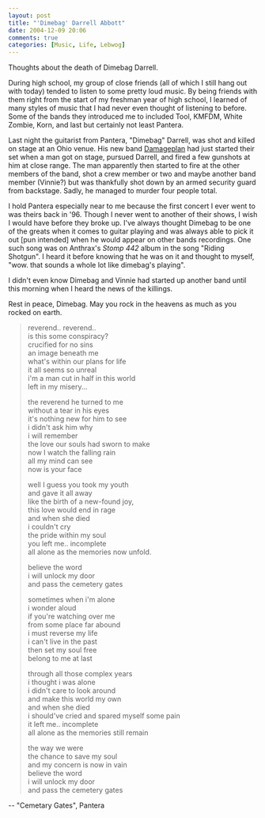 ```yaml
---
layout: post
title: "'Dimebag' Darrell Abbott"
date: 2004-12-09 20:06
comments: true
categories: [Music, Life, Lebwog]
---
```

Thoughts about the death of Dimebag Darrell.

<!-- more -->

During high school, my group of close friends (all of which I still hang out with today) tended to listen to some pretty loud music.  By being friends with them right from the start of my freshman year of high school, I learned of many styles of music that I had never even thought of listening to before.  Some of the bands they introduced me to included Tool, KMFDM, White Zombie, Korn, and last but certainly not least Pantera.

Last night the guitarist from Pantera, "Dimebag" Darrell, was shot and killed on stage at an Ohio venue.  His new band [Damageplan](http://www.damageplan.com/ "Official Damageplan Site") had just started their set when a man got on stage, pursued Darrell, and fired a few gunshots at him at close range.  The man apparently then started to fire at the other members of the band, shot a crew member or two and maybe another band member (Vinnie?) but was thankfully shot down by an armed security guard from backstage.  Sadly, he managed to murder four people total.

I hold Pantera especially near to me because the first concert I ever went to was theirs back in '96.  Though I never went to another of their shows, I wish I would have before they broke up.  I've always thought Dimebag to be one of the greats when it comes to guitar playing and was always able to pick it out [pun intended] when he would appear on other bands recordings.  One such song was on Anthrax's *Stomp 442* album in the song "Riding Shotgun".  I heard it before knowing that he was on it and thought to myself, "wow.  that sounds a whole lot like dimebag's playing".

I didn't even know Dimebag and Vinnie had started up another band until this morning when I heard the news of the killings.

Rest in peace, Dimebag.  May you rock in the heavens as much as you rocked on earth.

> reverend.. reverend..<br>
> is this some conspiracy?<br>
> crucified for no sins<br>
> an image beneath me<br>
> what's within our plans for life<br>
> it all seems so unreal<br>
> i'm a man cut in half in this world<br>
> left in my misery...<br>
> 
> the reverend he turned to me<br>
> without a tear in his eyes<br>
> it's nothing new for him to see<br>
> i didn't ask him why<br>
> i will remember<br>
> the love our souls had sworn to make<br>
> now I watch the falling rain<br>
> all my mind can see<br>
> now is your face<br>
> 
> well I guess you took my youth<br>
> and gave it all away<br>
> like the birth of a new-found joy,<br>
> this love would end in rage<br>
> and when she died<br>
> i couldn't cry<br>
> the pride within my soul<br>
> you left me.. incomplete<br>
> all alone as the memories now unfold.<br>
> 
> believe the word<br>
> i will unlock my door<br>
> and pass the cemetery gates<br>
> 
> sometimes when i'm alone<br>
> i wonder aloud<br>
> if you're watching over me<br>
> from some place far abound<br>
> i must reverse my life<br>
> i can't live in the past<br>
> then set my soul free<br>
> belong to me at last<br>
> 
> through all those complex years<br>
> i thought i was alone<br>
> i didn't care to look around<br>
> and make this world my own<br>
> and when she died<br>
> i should've cried and spared myself some pain<br>
> it left me.. incomplete<br>
> all alone as the memories still remain<br>
> 
> the way we were<br>
> the chance to save my soul<br>
> and my concern is now in vain<br>
> believe the word<br>
> i will unlock my door<br>
> and pass the cemetery gates<br>

-- "Cemetary Gates", Pantera
